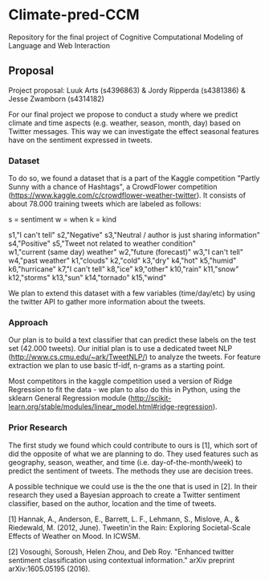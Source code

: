 # Climate-pred-CCM
Repository for the final project of Cognitive Computational Modeling of Language and Web Interaction

## Proposal

Project proposal: Luuk Arts (s4396863) & Jordy Ripperda (s4381386) & Jesse Zwamborn (s4314182)

For our final project we propose to conduct a study where we predict climate and time aspects (e.g. weather, season, month, day) based on Twitter messages. This way we can investigate the effect seasonal features have on the sentiment expressed in tweets.

### Dataset

To do so, we found a dataset that is a part of the Kaggle competition "Partly Sunny with a chance of Hashtags", a CrowdFlower competition (https://www.kaggle.com/c/crowdflower-weather-twitter). It consists of about 78.000 training tweets which are labeled as follows:

s = sentiment
w = when
k = kind

s1,"I can't tell"
s2,"Negative"
s3,"Neutral / author is just sharing information"
s4,"Positive"
s5,"Tweet not related to weather condition"  
w1,"current (same day) weather"
w2,"future (forecast)"
w3,"I can't tell"
w4,"past weather"
k1,"clouds"
k2,"cold"
k3,"dry"
k4,"hot"
k5,"humid"
k6,"hurricane"
k7,"I can't tell"
k8,"ice"
k9,"other"
k10,"rain"
k11,"snow"
k12,"storms"
k13,"sun"
k14,"tornado"
k15,"wind"

We plan to extend this dataset with a few variables (time/day/etc) by using the twitter API to gather more information about the tweets.

### Approach

Our plan is to build a text classifier that can predict these labels on the test set (42.000 tweets). Our initial plan is to use a dedicated tweet NLP (http://www.cs.cmu.edu/~ark/TweetNLP/) to analyze the tweets. For feature extraction we plan to use basic tf-idf, n-grams as a starting point.

Most competitors in the kaggle competition used a version of Ridge Regression to fit the data - we plan to also do this in Python, using the sklearn General Regression module (http://scikit-learn.org/stable/modules/linear_model.html#ridge-regression).


### Prior Research

The first study we found which could contribute to ours is [1], which sort of did the opposite of what we are planning to do. They used features such as geography, season, weather, and time (i.e. day-of-the-month/week) to predict the sentiment of tweets. The methods they use are decision trees. 

A possible technique we could use is the the one that is used in [2]. In their research they used a Bayesian approach to create a Twitter sentiment classifier, based on the author, location and the time of tweets.

 

[1] Hannak, A., Anderson, E., Barrett, L. F., Lehmann, S., Mislove, A., & Riedewald, M. (2012, June). Tweetin'in the Rain: Exploring Societal-Scale Effects of Weather on Mood. In ICWSM.

 

[2] Vosoughi, Soroush, Helen Zhou, and Deb Roy. "Enhanced twitter sentiment classification using contextual information." arXiv preprint arXiv:1605.05195 (2016).

